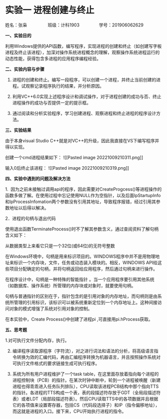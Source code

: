 # 实验一 进程创建与终止


姓名：张枭                 班级：计科1903                学号：201906062629

**一、实验目的**

利用Windows提供的API函数，编写程序，实现进程的创建和终止（如创建写字板进程及终止该进程），加深对操作系统进程概念的理解，观察操作系统进程运行的动态性能，获得包含多进程的应用程序编程经验。

**二、实验内容与步骤**

1. 进程的创建和终止。编写一段程序，可以创建一个进程，并终止当前创建的进程。试观察记录程序执行的结果，并分析原因。

2. 利用VC++6.0实现上述程序设计和调试操作，对于进程创建的成功与否、终止进程操作的成功与否提供一定的提示框。

3. 通过阅读和分析实验程序，学习创建进程、观察进程和终止进程的程序设计方法。

**三、实验结果**

由于本身visual Studio C++就是对VC++的升级，因此我直接在VS下编写程序并得以实现。

创建一个cmd进程结果如下：
![[Pasted image 20221009210311.png]]

输入0后终止该进程：
![[Pasted image 20221009210319.png]]

**四、实验中遇到的问题及解决方法**

1.  因为之前未接触过调用api的程序，因此需要对CreateProgcess()等进程操作的函数多做了解。在使用过程中忘记使用NULL作为空指针，以及后面lpStartupInfo和lpProcessInfomation两个参数没有引用其地址，导致程序报错，经过引用其参数地址以后得以解决。

2．进程的句柄与退出代码

使用退出函数TerminateProcess()时不了解其参数含义，通过查阅资料了解句柄含义如下：

从数据类型上来看它只是一个32位(或64位)的无符号整数

在Windows环境中，句柄是用来标识项目的。WINDOWS程序中并不是用物理地址来标识一个内存块，文件，任务或动态装入模块的。相反，WINDOWS API给这些项目分配确定的句柄，并将句柄返回给应用程序，然后通过句柄来进行操作。

在程序设计中，句柄是一种特殊的智能指针 。当一个应用程序要引用其他系统（如数据库、操作系统）所管理的内存块或对象时，就要使用句柄。

句柄与普通指针的区别在于，指针包含的是引用对象的内存地址，而句柄则是由系统所管理的引用标识，该标识可以被系统重新定位到一个内存地址上。这种间接访问对象的模式增强了系统对引用对象的控制。

在本实验中，Create Process()中创建了进程pi ,可直接用pi.hProcess获取。

**五、思考题**

1.对可执行文件分配内存，执行。

2. 编译程序读取源程序（字符流），对之进行词法和语法的分析，将高级语言指令转换为效的汇编代码，再由汇编程序转换为机器语言，并且按照操作系统对可执行文件格式的要求链接生成可执行程序。

3. 系统为所有用户进程维护了一个task table，在这里面存放着指向每个进程的进程控制块（PCB）的指针。在某次时钟中断中，轮到一个进程被唤醒（新建进程也得乖乖进入任务队列排队），CPU读取该进程PCB结构中那个指向TTS的指针。各进程的TTS构成一个表，表的段描述符存放于GDT（全局段描述符表）或者LDT（局部段描述符表）。然后CPU读取TTS中的各项数据并且根据它的各项值来设置寄存器，包括CS（代码段选择子）和IP（指令偏移地址），而这就是进程的入口。接下来，CPU开始执行进程的指令。